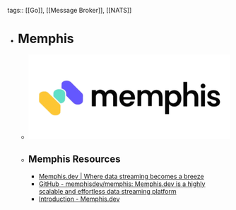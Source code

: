 tags:: [[Go]], [[Message Broker]], [[NATS]]

- # Memphis
	- ![memphis.png](../assets/memphis_1707028478762_0.png)
	- ## Memphis Resources
		- [Memphis.dev | Where data streaming becomes a breeze](https://memphis.dev/)
		- [GitHub - memphisdev/memphis: Memphis.dev is a highly scalable and effortless data streaming platform](https://github.com/memphisdev/memphis)
		- [Introduction - Memphis.dev](https://docs.memphis.dev/memphis/getting-started/readme)